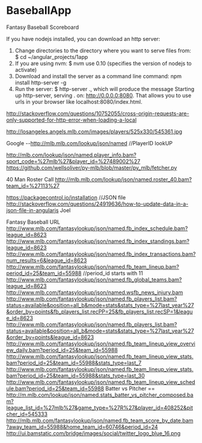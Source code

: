 # BaseballApp
Fantasy Baseball Scoreboard

If you have nodejs installed, you can download an http server: 
1) Change directories to the directory where you want to serve files from: $ cd ~/angular_projects/1app 
2) If you are using nvm: $ nvm use 0.10 (specifies the version of nodejs to activate) 
3) Download and install the server as a command line command: npm install http-server -g 
4) Run the server: $ http-server ., which will produce the message Starting up http-server, serving . on: http://0.0.0.0:8080. That allows you to use urls in your browser like localhost:8080/index.html.

http://stackoverflow.com/questions/10752055/cross-origin-requests-are-only-supported-for-http-error-when-loading-a-local


http://losangeles.angels.mlb.com/images/players/525x330/545361.jpg


Google --http://mlb.mlb.com/lookup/json/named
//PlayerID lookUP

http://mlb.com/lookup/json/named.player_info.bam?sport_code=%27mlb%27&player_id=%27489002%27
https://github.com/wellsoliver/py-mlb/blob/master/py_mlb/fetcher.py

40 Man Roster Call
http://mlb.mlb.com/lookup/json/named.roster_40.bam?team_id=%27113%27

https://packagecontrol.io/installation
//JSON file
http://stackoverflow.com/questions/24919636/how-to-update-data-in-a-json-file-in-angularjs
Joel

Fantasy Baseball URL
http://www.mlb.com/fantasylookup/json/named.fb_index_schedule.bam?league_id=8623
http://www.mlb.com/fantasylookup/json/named.fb_index_standings.bam?league_id=8623
http://www.mlb.com/fantasylookup/json/named.fb_index_transactions.bam?num_results=6&league_id=8623
http://www.mlb.com/fantasylookup/json/named.fb_team_lineup.bam?period_id=25&team_id=55988 //period_id starts with 11
http://www.mlb.com/fantasylookup/json/named.fb_global_teams.bam?league_id=8623
http://www.mlb.com/fantasylookup/json/named.wsfb_news_injury.bam
http://www.mlb.com/fantasylookup/json/named.fb_players_list.bam?status=available&position=all_b&mode=stats&stats_type=%27last_year%27&order_by=points&fb_players_list.recPP=25&fb_players_list.recSP=1&league_id=8623
http://www.mlb.com/fantasylookup/json/named.fb_players_list.bam?status=available&position=all_b&mode=stats&stats_type=%27last_year%27&order_by=points&league_id=8623
http://www.mlb.com/fantasylookup/json/named.fb_team_lineup_view_overview_daily.bam?period_id=25&team_id=55988
http://www.mlb.com/fantasylookup/json/named.fb_team_lineup_view_stats.bam?period_id=25&team_id=55988&stats_type=last_7
http://www.mlb.com/fantasylookup/json/named.fb_team_lineup_view_stats.bam?period_id=25&team_id=55988&stats_type=last_30
http://www.mlb.com/fantasylookup/json/named.fb_team_lineup_view_schedule.bam?period_id=25&team_id=55988
Batter vs Pitcher == http://m.mlb.com/lookup/json/named.stats_batter_vs_pitcher_composed.bam?league_list_id=%27mlb%27&game_type=%27R%27&player_id=408252&pitcher_id=545333
http://mlb.mlb.com/fantasylookup/json/named.fb_team_score_by_date.bam?away_team_id=55988&home_team_id=60746&period_id=24
http://ui.bamstatic.com/bridge/images/social/twitter_logo_blue_16.png
